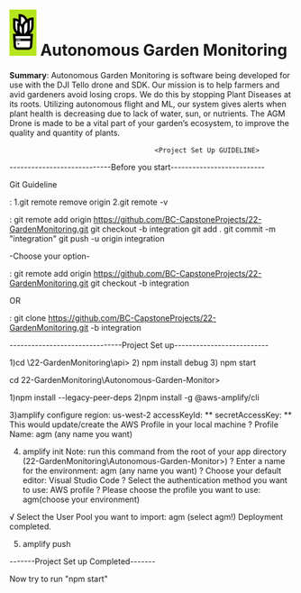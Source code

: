 # ![placeholder-thumbnail](https://github.com/BC-CapstoneProjects/22-GardenMonitoring/blob/main/assets/agm-placeholder_thumbnail.png) Autonomous Garden Monitoring

 
<b>Summary</b>: Autonomous Garden Monitoring is software being developed for use with the DJI Tello drone and SDK.  Our mission is to help farmers and avid gardeners avoid losing crops. We do this by stopping Plant Diseases at its roots.  Utilizing autonomous flight and ML, our system gives alerts when plant health is decreasing due to lack of water, sun, or nutrients. The AGM Drone is made to be a vital part of your garden’s ecosystem, to improve the quality and quantity of plants.



                                        <Project Set Up GUIDELINE>

----------------------------Before you start--------------------------

Git Guideline 

<How to disconnect my local project from from current remote branch>:
1.git remote remove origin
2.git remote -v

<How to connect my local project to new remote git branch>:
git remote add origin https://github.com/BC-CapstoneProjects/22-GardenMonitoring.git
git checkout -b integration
git add .
git commit -m "integration"
git push -u origin integration


-Choose your option-

<How to connect my exisitng local project to new remote git branch>:
git remote add origin https://github.com/BC-CapstoneProjects/22-GardenMonitoring.git
git checkout -b integration

OR

<How to clone entire project>:
git clone https://github.com/BC-CapstoneProjects/22-GardenMonitoring.git -b integration

-------------------------------Project Set up--------------------------

<Api>

1)cd \22-GardenMonitoring\api> 
2) npm install debug
3) npm start



<React>

cd 22-GardenMonitoring\Autonomous-Garden-Monitor>


1)npm install --legacy-peer-deps
2)npm install -g @aws-amplify/cli

3)amplify configure
region:  us-west-2
accessKeyId:  **
secretAccessKey:  **
This would update/create the AWS Profile in your local machine
? Profile Name:  agm  (any name you want)

4) amplify init
Note: run this command from the root of your app directory (22-GardenMonitoring\Autonomous-Garden-Monitor>)
? Enter a name for the environment: agm (any name you want)
? Choose your default editor: Visual Studio Code
? Select the authentication method you want to use: AWS profile
? Please choose the profile you want to use: agm(choose your environment)

√ Select the User Pool you want to import: agm (select agm!)
Deployment completed.

5) amplify push 


-------Project Set up Completed-------

Now try to run "npm start"                          